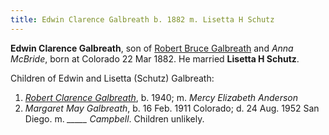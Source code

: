 ```yaml
---
title: Edwin Clarence Galbreath b. 1882 m. Lisetta H Schutz
---
```

**Edwin Clarence Galbreath**, son of [Robert Bruce Galbreath](galbreath-robert-bruce-1850.md) and *Anna McBride*, born at Colorado 22 Mar 1882.  He married **Lisetta H Schutz**.

Children of Edwin and Lisetta (Schutz) Galbreath:

1. [*Robert Clarence Galbreath*](galbreath-robert-clarence-1940.md), b. 1940; m. *Mercy Elizabeth Anderson*
2. *Margaret May Galbreath*, b. 16 Feb. 1911 Colorado; d. 24 Aug. 1952 San Diego.  m. *_____ Campbell*.  Children unlikely.

